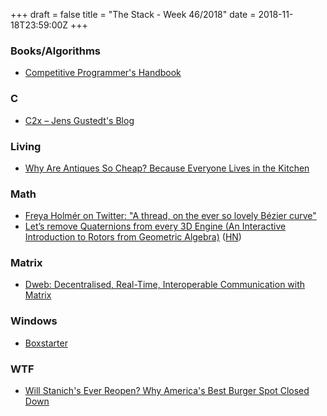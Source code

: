 +++
draft = false
title = "The Stack - Week 46/2018"
date = 2018-11-18T23:59:00Z
+++


### Books/Algorithms

 - [Competitive Programmer's Handbook][Competitiveprogrammershandbook284]

[Competitiveprogrammershandbook284]: https://cses.fi/book/index.html



### C

 - [C2x – Jens Gustedt's Blog][C2xjensgustedtsblog716]

[C2xjensgustedtsblog716]: https://gustedt.wordpress.com/2018/11/12/c2x/



### Living

 - [Why Are Antiques So Cheap? Because Everyone Lives in the Kitchen][Whyareantiquessocheapbecauseev961]

[Whyareantiquessocheapbecauseev961]: https://www.nytimes.com/2018/10/26/arts/design/antiques-home-living.html



### Math

 - [Freya Holmér on Twitter: "A thread, on the ever so lovely Bézier curve"][Freyaholmrontwitterathreadonth984]
 - [Let’s remove Quaternions from every 3D Engine (An Interactive Introduction to Rotors from Geometric Algebra)][Letsremovequaternionsfromevery629] ([HN][Letsremovequaternionsfromevery159])

[Freyaholmrontwitterathreadonth984]: https://twitter.com/FreyaHolmer/status/1063633408411295744
[Letsremovequaternionsfromevery629]: http://marctenbosch.com/quaternions/
[Letsremovequaternionsfromevery159]: https://news.ycombinator.com/item?id=18365433



### Matrix

 - [Dweb: Decentralised, Real-Time, Interoperable Communication with Matrix][Dwebdecentralisedrealtimeinter778]

[Dwebdecentralisedrealtimeinter778]: https://hacks.mozilla.org/2018/10/dweb-decentralised-real-time-interoperable-communication-with-matrix/



### Windows

 - [Boxstarter][Boxstarter584]

[Boxstarter584]: https://boxstarter.org/



### WTF

 - [Will Stanich's Ever Reopen? Why America's Best Burger Spot Closed Down][Willstanichseverreopenwhyameri351]

[Willstanichseverreopenwhyameri351]: https://www.thrillist.com/eat/portland/stanichs-closed-will-it-reopen-burger-quest?ref=twitter-869




